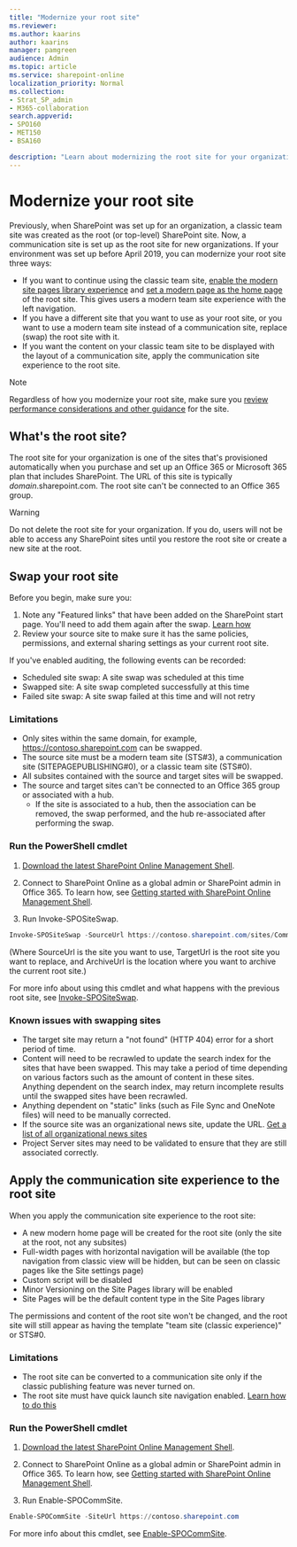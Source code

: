 ```yaml
---
title: "Modernize your root site"
ms.reviewer: 
ms.author: kaarins
author: kaarins
manager: pamgreen
audience: Admin
ms.topic: article
ms.service: sharepoint-online
localization_priority: Normal
ms.collection:  
- Strat_SP_admin
- M365-collaboration
search.appverid:
- SPO160
- MET150
- BSA160

description: "Learn about modernizing the root site for your organization."
---
```


# Modernize your root site
  
Previously, when SharePoint was set up for an organization, a classic team site was created as the root (or top-level) SharePoint site. Now, a communication site is set up as the root site for new organizations. If your environment was set up before April 2019, you can modernize your root site three ways:

- If you want to continue using the classic team site, [enable the modern site pages library experience](/sharepoint/dev/transform/modernize-userinterface-lists-and-libraries) and [set a modern page as the home page](/sharepoint/dev/transform/modernize-userinterface-site-pages) of the root site. This gives users a modern team site experience with the left navigation.
- If you have a different site that you want to use as your root site, or you want to use a modern team site instead of a communication site, replace (swap) the root site with it.
- If you want the content on your classic team site to be displayed with the layout of a communication site, apply the communication site experience to the root site.

> [!NOTE]
> Regardless of how you modernize your root site, make sure you [review performance considerations and other guidance](/sharepoint/dev/solution-guidance/portal-overview) for the site.

## What's the root site?

The root site for your organization is one of the sites that's provisioned automatically when you purchase and set up an Office 365 or Microsoft 365 plan that includes SharePoint. The URL of this site is typically *domain*.sharepoint.com. The root site can't be connected to an Office 365 group.

> [!WARNING]
> Do not delete the root site for your organization. If you do, users will not be able to access any SharePoint sites until you restore the root site or create a new site at the root. 

## Swap your root site

Before you begin, make sure you:

1. Note any "Featured links" that have been added on the SharePoint start page. You'll need to add them again after the swap. [Learn how](change-links-list-on-sharepoint-home-page.md)
2. Review your source site to make sure it has the same policies, permissions, and external sharing settings as your current root site.

If you've enabled auditing, the following events can be recorded:

- Scheduled site swap: A site swap was scheduled at this time
- Swapped site: A site swap completed successfully at this time
- Failed site swap: A site swap failed at this time and will not retry
 
### Limitations

- Only sites within the same domain, for example, https://contoso.sharepoint.com can be swapped.
- The source site must be a modern team site (STS#3), a communication site (SITEPAGEPUBLISHING#0), or a classic team site (STS#0).
- All subsites contained with the source and target sites will be swapped.
- The source and target sites can't be connected to an Office 365 group or associated with a hub. 
  - If the site is associated to a hub, then the association can be removed, the swap performed, and the hub re-associated after performing the swap.
  
### Run the PowerShell cmdlet

1. [Download the latest SharePoint Online Management Shell](https://go.microsoft.com/fwlink/p/?LinkId=255251).
    
2. Connect to SharePoint Online as a global admin or SharePoint admin in Office 365. To learn how, see [Getting started with SharePoint Online Management Shell](/powershell/sharepoint/sharepoint-online/connect-sharepoint-online).
    
3. Run Invoke-SPOSiteSwap.

```PowerShell
Invoke-SPOSiteSwap -SourceUrl https://contoso.sharepoint.com/sites/CommunicationSite -TargetUrl https://contoso.sharepoint.com -ArchiveUrl https://contoso.sharepoint.com/sites/Archive
```

(Where SourceUrl is the site you want to use, TargetUrl is the root site you want to replace, and ArchiveUrl is the location where you want to archive the current root site.)

For more info about using this cmdlet and what happens with the previous root site, see [Invoke-SPOSiteSwap](/powershell/module/sharepoint-online/invoke-spositeswap).

### Known issues with swapping sites

- The target site may return a "not found" (HTTP 404) error for a short period of time.
- Content will need to be recrawled to update the search index for the sites that have been swapped. This may take a period of time depending on various factors such as the amount of content in these sites. Anything dependent on the search index, may return incomplete results until the swapped sites have been recrawled.
- Anything dependent on "static" links (such as File Sync and OneNote files) will need to be manually corrected.
- If the source site was an organizational news site, update the URL. [Get a list of all organizational news sites](/powershell/module/sharepoint-online/get-spoorgnewssite?view=sharepoint-ps)
- Project Server sites may need to be validated to ensure that they are still associated correctly.

## Apply the communication site experience to the root site

When you apply the communication site experience to the root site:

- A new modern home page will be created for the root site (only the site at the root, not any subsites)
- Full-width pages with horizontal navigation will be available (the top navigation from classic view will be hidden, but can be seen on classic pages like the Site settings page)
- Custom script will be disabled
- Minor Versioning on the Site Pages library will be enabled
- Site Pages will be the default content type in the Site Pages library

The permissions and content of the root site won't be changed, and the root site will still appear as having the template "team site (classic experience)" or STS#0.

### Limitations

- The root site can be converted to a communication site only if the classic publishing feature was never turned on. 
- The root site must have quick launch site navigation enabled. [Learn how to do this](https://support.office.com/article/c040f014-acbb-4c98-8174-48428cf02b25)


### Run the PowerShell cmdlet

1. [Download the latest SharePoint Online Management Shell](https://go.microsoft.com/fwlink/p/?LinkId=255251).
    
2. Connect to SharePoint Online as a global admin or SharePoint admin in Office 365. To learn how, see [Getting started with SharePoint Online Management Shell](/powershell/sharepoint/sharepoint-online/connect-sharepoint-online).
    
3. Run Enable-SPOCommSite.

```PowerShell
Enable-SPOCommSite -SiteUrl https://contoso.sharepoint.com
```

For more info about this cmdlet, see [Enable-SPOCommSite](/powershell/module/sharepoint-online/Enable-SPOCommSite). 
